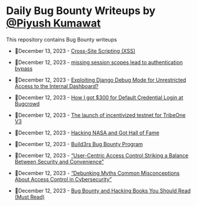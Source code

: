 # Daily Bug Bounty Writeups by [@Piyush Kumawat](https://twitter.com/piyush_supiy) 
This repository contains Bug Bounty writeups

<!-- BLOG-POST-LIST:START -->
 - 💯December 13, 2023 - [Cross-Site Scripting &lpar;XSS&rpar;](https://medium.com/@savanghori1203/cross-site-scripting-xss-c288793349a9?source=rss------bug_bounty-5) 

 - 💯December 12, 2023 - [missing session scopes lead to authentication bypass](https://medium.com/@Mr3Moe/missing-session-scopes-lead-to-authentication-bypass-2e1cdaebda7b?source=rss------bug_bounty-5) 

 - 💯December 12, 2023 - [Exploiting Django Debug Mode for Unrestricted Access to the Internal Dashboard?](https://rokkamvamsi18.medium.com/exploiting-django-debug-mode-for-unrestricted-access-to-the-internal-dashboard-b725783714ae?source=rss------bug_bounty-5) 

 - 💯December 12, 2023 - [How I got $300 for Default Credential Login at Bugcrowd](https://medium.com/@avbhijitdutta99/how-i-got-300-for-default-credential-login-at-bugcrowd-30368eb698f7?source=rss------bug_bounty-5) 

 - 💯December 12, 2023 - [The launch of incentivized testnet for TribeOne V3](https://tribeone.medium.com/the-launch-of-incentivized-testnet-for-tribeone-v3-6e12a1eb6d0f?source=rss------bug_bounty-5) 

 - 💯December 12, 2023 - [Hacking NASA and Got Hall of Fame](https://medium.com/@bug.hun3r/hacking-nasa-and-got-hall-of-fame-71f9a344d1d0?source=rss------bug_bounty-5) 

 - 💯December 12, 2023 - [Build3rs Bug Bounty Program](https://medium.com/@Lay3rsXR/build3rs-bug-bounty-program-8b874bdfee0e?source=rss------bug_bounty-5) 

 - 💯December 12, 2023 - [“User-Centric Access Control Striking a Balance Between Security and Convenience”](https://medium.com/@Land2Cyber/user-centric-access-control-striking-a-balance-between-security-and-convenience-689eb3a25b12?source=rss------bug_bounty-5) 

 - 💯December 12, 2023 - [“Debunking Myths Common Misconceptions About Access Control in Cybersecurity”](https://medium.com/@Land2Cyber/debunking-myths-common-misconceptions-about-access-control-in-cybersecurity-e5518120c0fd?source=rss------bug_bounty-5) 

 - 💯December 12, 2023 - [Bug Bounty and Hacking Books You Should Read &lpar;Must Read&rpar;](https://rajkaran359.medium.com/bug-bounty-and-hacking-books-you-should-read-must-read-57ca722ad51d?source=rss------bug_bounty-5) 
<!-- BLOG-POST-LIST:END -->
